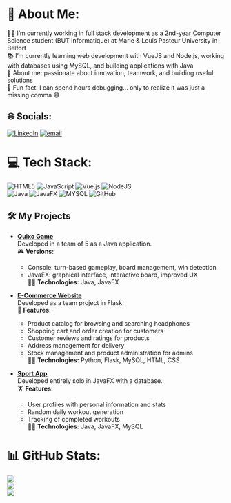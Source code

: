 # 💫 About Me:
👨‍🎓 I’m currently working in full stack development as a 2nd-year Computer Science student (BUT Informatique) at Marie & Louis Pasteur University in Belfort <br>📚 I’m currently learning web development with VueJS and Node.js, working with databases using MySQL, and building applications with Java <br>🔎 About me: passionate about innovation, teamwork, and building useful solutions <br>🎲 Fun fact: I can spend hours debugging… only to realize it was just a missing comma 😅 <br>


## 🌐 Socials:
[![LinkedIn](https://img.shields.io/badge/LinkedIn-%230077B5.svg?logo=linkedin&logoColor=white)](https://www.linkedin.com/in/alban-choulet-542072352/) [![email](https://img.shields.io/badge/Email-D14836?logo=gmail&logoColor=white)](mailto:alban.choulet1@gmail.com) 

# 💻 Tech Stack:
![HTML5](https://img.shields.io/badge/html5-%23E34F26.svg?style=for-the-badge&logo=html5&logoColor=white) ![JavaScript](https://img.shields.io/badge/javascript-%23323330.svg?style=for-the-badge&logo=javascript&logoColor=%23F7DF1E) ![Vue.js](https://img.shields.io/badge/vue.js-%2335495e.svg?style=for-the-badge&logo=vuedotjs&logoColor=%234FC08D) ![NodeJS](https://img.shields.io/badge/node.js-6DA55F?style=for-the-badge&logo=node.js&logoColor=white)<br> ![Java](https://img.shields.io/badge/java-%23ED8B00.svg?style=for-the-badge&logo=openjdk&logoColor=white) ![JavaFX](https://img.shields.io/badge/javafx-%23FF0000.svg?style=for-the-badge&logo=javafx&logoColor=white) ![MYSQL](https://img.shields.io/badge/mysql-4479A1.svg?style=for-the-badge&logo=mysql&logoColor=white) ![GitHub](https://img.shields.io/badge/github-%23121011.svg?style=for-the-badge&logo=github&logoColor=white)

## 🛠️ My Projects

- [**Quixo Game**](https://github.com/Natan90/Quixo)  
  Developed in a team of 5 as a Java application.  
  🎮 **Versions:**  
    - Console: turn-based gameplay, board management, win detection  
    - JavaFX: graphical interface, interactive board, improved UX  
  🧑‍💻 **Technologies:** Java, JavaFX

- [**E-Commerce Website**](https://github.com/Suzdeloffre/SAE2-3.4.5)  
  Developed as a team project in Flask.  
  🛒 **Features:**  
    - Product catalog for browsing and searching headphones  
    - Shopping cart and order creation for customers  
    - Customer reviews and ratings for products  
    - Address management for delivery  
    - Stock management and product administration for admins  
  🧑‍💻 **Technologies:** Python, Flask, MySQL, HTML, CSS

- [**Sport App**](https://github.com/Alban-70/sportapp)  
  Developed entirely solo in JavaFX with a database.  
  🏋️ **Features:**  
    - User profiles with personal information and stats  
    - Random daily workout generation  
    - Tracking of completed workouts  
  🧑‍💻 **Technologies:** Java, JavaFX, MySQL





# 📊 GitHub Stats:
![](https://github-readme-stats.vercel.app/api?username=Alban-70&theme=transparent&hide_border=false&include_all_commits=false&count_private=true)<br/>
![](https://nirzak-streak-stats.vercel.app/?user=Alban-70&theme=transparent&hide_border=false)<br/>
![](https://github-readme-stats.vercel.app/api/top-langs/?username=Alban-70&theme=transparent&hide_border=false&include_all_commits=false&count_private=true&layout=compact)

<!-- Proudly created with GPRM ( https://gprm.itsvg.in ) -->
